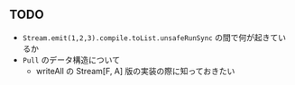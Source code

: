 ## TODO
* `Stream.emit(1,2,3).compile.toList.unsafeRunSync` の間で何が起きているか 
* `Pull` のデータ構造について
  * writeAll の Stream[F, A] 版の実装の際に知っておきたい
